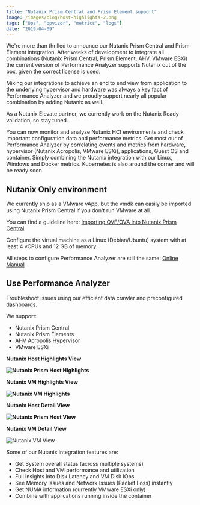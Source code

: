 ```yaml
---
title: "Nutanix Prism Central and Prism Element support"
image: /images/blog/host-highlights-2.png
tags: ["Ops", "opvizor", "metrics", "logs"]
date: "2019-04-09"
---
```


We're more than thrilled to announce our Nutanix Prism Central and Prism Element integration. After weeks of development to integrate all combinations (Nutanix Prism Central, Prism Element, AHV, VMware ESXi) the current version of Performance Analyzer supports Nutanix out of the box, given the correct license is used.

Mixing our integrations to achieve an end to end view from application to the underlying hypervisor and hardware was always a key fact of Performance Analyzer and we proudly support nearly all popular combination by adding Nutanix as well.

As a Nutanix Elevate partner, we currently work on the Nutanix Ready validation, so stay tuned.

You can now monitor and analyze Nutanix HCI environments and check important configuration data and performance metrics. Get most our of Performance Analyzer by correlating events and metrics from hardware, hypervisor (Nutanix Acropolis, VMware ESXi), applications, Guest OS and container. Simply combining the Nutanix integration with our Linux, Windows and Docker metrics. Kubernetes is also around the corner and will be ready soon.

## Nutanix Only environment

We currently ship as a VMware vApp, but the vmdk can easily be imported using Nutanix Prism Central if you don't run VMware at all.

You can find a guideline here: [Importing OVF/OVA into Nutanix Prism Central](https://www.virtualdennis.com/importing-an-ovf-ova-into-nutanix-ahv-using-prism/)

Configure the virtual machine as a Linux (Debian/Ubuntu) system with at least 4 vCPUs and 12 GB of memory.

All steps to configure Performance Analyzer are still the same: [Online Manual](http://manual.opvizor.com)

## Use Performance Analyzer

Troubleshoot issues using our efficient data crawler and preconfigured dashboards.

We support:

- Nutanix Prism Central
- Nutanix Prism Elements
- AHV Acropolis Hypervisor
- VMware ESXi

**Nutanix Host Highlights View**

**![Nutanix Prism Host Highlights](/images/blog/host-highlights-2.png)**

**Nutanix VM Highlights View**

**![Nutanix VM Highlights](/images/blog/vm-highlights-2.png)**

**Nutanix Host Detail View**

**![Nutanix Prism Host View](/images/blog/host-2.png)**

**Nutanix VM Detail View**

![Nutanix VM View](/images/blog/vm-2.png)

Some of our Nutanix integration features are:

- Get System overall status (across multiple systems)
- Check Host and VM performance and utilization
- Full insights into Disk Latency and VM Disk IOps
- See Memory Issues and Network Issues (Packet Loss) instantly
- Get NUMA information (currently VMware ESXi only)
- Combine with applications running inside the container
